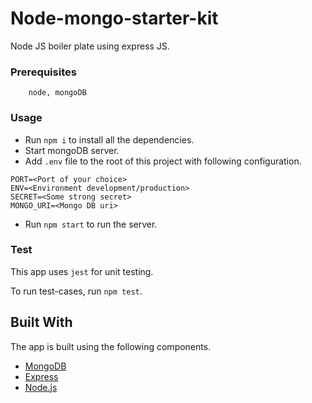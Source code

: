 # Node-mongo-starter-kit
Node JS boiler plate using express JS.

### Prerequisites
```
    node, mongoDB
```

### Usage
* Run `npm i` to install all the dependencies.
* Start mongoDB server.
* Add `.env` file to the root of this project with following configuration.
```
PORT=<Port of your choice>
ENV=<Environment development/production>
SECRET=<Some strong secret>
MONGO_URI=<Mongo DB uri>
```
* Run `npm start` to run the server.

### Test
This app uses `jest` for unit testing.

To run test-cases, run `npm test`.

## Built With

The app is built using the following components.

*  [MongoDB](https://www.mongodb.com/)
*  [Express](https://expressjs.com/)
*  [Node.js](https://nodejs.org/)
